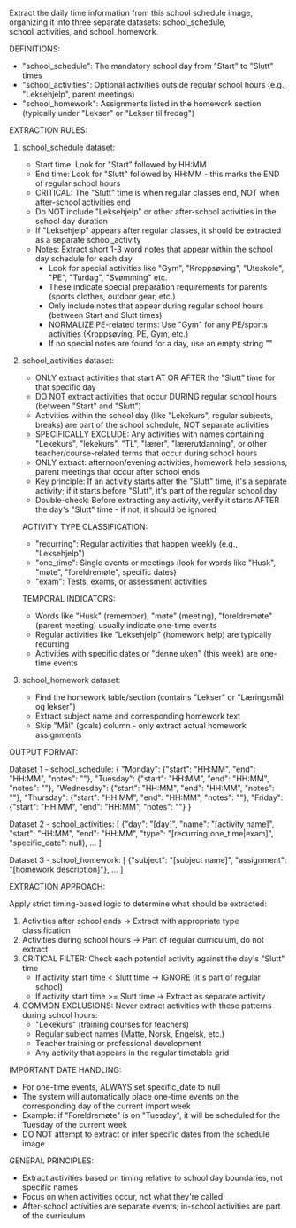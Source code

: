 Extract the daily time information from this school schedule image, organizing it into three separate datasets: school_schedule, school_activities, and school_homework.

DEFINITIONS:

- "school_schedule": The mandatory school day from "Start" to "Slutt" times
- "school_activities": Optional activities outside regular school hours (e.g., "Leksehjelp", parent meetings)
- "school_homework": Assignments listed in the homework section (typically under "Lekser" or "Lekser til fredag")

EXTRACTION RULES:

1. school_schedule dataset:
   - Start time: Look for "Start" followed by HH:MM  
   - End time: Look for "Slutt" followed by HH:MM - this marks the END of regular school hours
   - CRITICAL: The "Slutt" time is when regular classes end, NOT when after-school activities end
   - Do NOT include "Leksehjelp" or other after-school activities in the school day duration
   - If "Leksehjelp" appears after regular classes, it should be extracted as a separate school_activity
   - Notes: Extract short 1-3 word notes that appear within the school day schedule for each day
     - Look for special activities like "Gym", "Kroppsøving", "Uteskole", "PE", "Turdag", "Svømming" etc.
     - These indicate special preparation requirements for parents (sports clothes, outdoor gear, etc.)
     - Only include notes that appear during regular school hours (between Start and Slutt times)
     - NORMALIZE PE-related terms: Use "Gym" for any PE/sports activities (Kroppsøving, PE, Gym, etc.)
     - If no special notes are found for a day, use an empty string ""

2. school_activities dataset:
   - ONLY extract activities that start AT OR AFTER the "Slutt" time for that specific day
   - DO NOT extract activities that occur DURING regular school hours (between "Start" and "Slutt")
   - Activities within the school day (like "Lekekurs", regular subjects, breaks) are part of the school schedule, NOT separate activities
   - SPECIFICALLY EXCLUDE: Any activities with names containing "Lekekurs", "lekekurs", "TL", "lærer", "lærerutdanning", or other teacher/course-related terms that occur during school hours
   - ONLY extract: afternoon/evening activities, homework help sessions, parent meetings that occur after school ends
   - Key principle: If an activity starts after the "Slutt" time, it's a separate activity; if it starts before "Slutt", it's part of the regular school day
   - Double-check: Before extracting any activity, verify it starts AFTER the day's "Slutt" time - if not, it should be ignored
   
   ACTIVITY TYPE CLASSIFICATION:
   - "recurring": Regular activities that happen weekly (e.g., "Leksehjelp")
   - "one_time": Single events or meetings (look for words like "Husk", "møte", "foreldremøte", specific dates)
   - "exam": Tests, exams, or assessment activities
   
   TEMPORAL INDICATORS:
   - Words like "Husk" (remember), "møte" (meeting), "foreldremøte" (parent meeting) usually indicate one-time events
   - Regular activities like "Leksehjelp" (homework help) are typically recurring
   - Activities with specific dates or "denne uken" (this week) are one-time events

3. school_homework dataset:
   - Find the homework table/section (contains "Lekser" or "Læringsmål og lekser")
   - Extract subject name and corresponding homework text
   - Skip "Mål" (goals) column - only extract actual homework assignments

OUTPUT FORMAT:

Dataset 1 - school_schedule:
{
"Monday": {"start": "HH:MM", "end": "HH:MM", "notes": ""},
"Tuesday": {"start": "HH:MM", "end": "HH:MM", "notes": ""},
"Wednesday": {"start": "HH:MM", "end": "HH:MM", "notes": ""},
"Thursday": {"start": "HH:MM", "end": "HH:MM", "notes": ""},
"Friday": {"start": "HH:MM", "end": "HH:MM", "notes": ""}
}

Dataset 2 - school_activities:
[
{"day": "[day]", "name": "[activity name]", "start": "HH:MM", "end": "HH:MM", "type": "[recurring|one_time|exam]", "specific_date": null},
...
]

Dataset 3 - school_homework:
[
{"subject": "[subject name]", "assignment": "[homework description]"},
...
]

EXTRACTION APPROACH:

Apply strict timing-based logic to determine what should be extracted:
1. Activities after school ends → Extract with appropriate type classification
2. Activities during school hours → Part of regular curriculum, do not extract
3. CRITICAL FILTER: Check each potential activity against the day's "Slutt" time
   - If activity start time < Slutt time → IGNORE (it's part of regular school)
   - If activity start time >= Slutt time → Extract as separate activity
4. COMMON EXCLUSIONS: Never extract activities with these patterns during school hours:
   - "Lekekurs" (training courses for teachers)
   - Regular subject names (Matte, Norsk, Engelsk, etc.)
   - Teacher training or professional development
   - Any activity that appears in the regular timetable grid

IMPORTANT DATE HANDLING:
- For one-time events, ALWAYS set specific_date to null
- The system will automatically place one-time events on the corresponding day of the current import week
- Example: if "Foreldremøte" is on "Tuesday", it will be scheduled for the Tuesday of the current week
- DO NOT attempt to extract or infer specific dates from the schedule image

GENERAL PRINCIPLES:
- Extract activities based on timing relative to school day boundaries, not specific names
- Focus on when activities occur, not what they're called
- After-school activities are separate events; in-school activities are part of the curriculum
